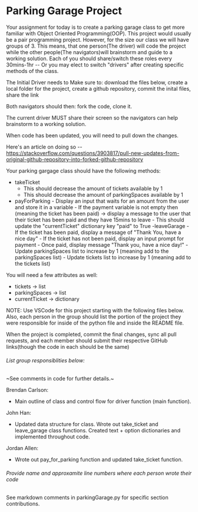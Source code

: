 # Parking Garage Project

Your assignment for today is to create a parking garage class to get more familiar with Object Oriented Programming(OOP). This project would usually be a pair programming project. However, for the size our class we will have groups of 3. This means, that one person(The driver) will code the project while the other people(The navigators)will brainstorm and guide to a working solution.
Each of you should share/switch these roles every 30mins-1hr -- Or you may elect to switch "drivers" after creating specific methods of the class.

The Initial Driver needs to Make sure to:
download the files below, create a local folder for the project, create a github repository, commit the inital files, share the link

Both navigators should then:
fork the code, clone it.

The current driver MUST share their screen so the navigators can help brainstorm to a working solution.

When code has been updated, you will need to pull down the changes.

Here's an article on doing so -- https://stackoverflow.com/questions/3903817/pull-new-updates-from-original-github-repository-into-forked-github-repository

Your parking gargage class should have the following methods:

-   takeTicket
    -   This should decrease the amount of tickets available by 1
    -   This should decrease the amount of parkingSpaces available by 1
-   payForParking - Display an input that waits for an amount from the user and store it in a variable - If the payment variable is not empty then (meaning the ticket has been paid) -> display a message to the user that their ticket has been paid and they have 15mins to leave - This should update the "currentTicket" dictionary key "paid" to True
    -leaveGarage - If the ticket has been paid, display a message of "Thank You, have a nice day" - If the ticket has not been paid, display an input prompt for payment - Once paid, display message "Thank you, have a nice day!" - Update parkingSpaces list to increase by 1 (meaning add to the parkingSpaces list) - Update tickets list to increase by 1 (meaning add to the tickets list)

You will need a few attributes as well:

-   tickets -> list
-   parkingSpaces -> list
-   currentTicket -> dictionary

NOTE: Use VSCode for this project starting with the following files below. Also, each person in the group should list the portion of the project they were responsible for inside of the python file and inside the README file.

When the project is completed, commit the final changes, sync all pull requests, and each member should submit their respective GitHub links(though the code in each should be the same)

###### List group responsiblities below:

~See comments in code for further details.~

Brendan Carlson:
- Main outline of class and control flow for driver function (main function).

John Han:
- Updated data structure for class. Wrote out take_ticket and leave_garage class functions. Created text + option dictionaries and implemented throughout code.

Jordan Allen:
- Wrote out pay_for_parking function and updated take_ticket function.

###### Provide name and approxamite line numbers where each person wrote their code

See markdown comments in parkingGarage.py for specific section contributions.